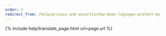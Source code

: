 ```yaml
---
order: 2
redirect_from: /help/privacy-and-security/how-does-logingov-protect-my-data/
---
```


{% include help/translate_page.html url=page.url %}
